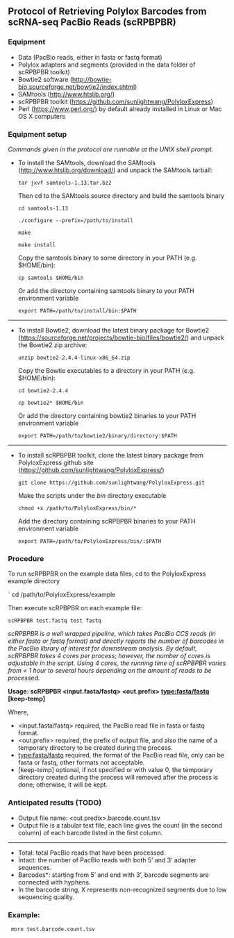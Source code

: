## Protocol of Retrieving Polylox Barcodes from scRNA-seq PacBio Reads (scRPBPBR)

### Equipment
   + Data (PacBio reads, either in fasta or fastq format)
   + Polylox adapters and segments (provided in the data folder of scRPBPBR toolkit)
   + Bowtie2 software (http://bowtie-bio.sourceforge.net/bowtie2/index.shtml)
   + SAMtools (http://www.htslib.org/)
   + scRPBPBR toolkit (https://github.com/sunlightwang/PolyloxExpress) 
   + Perl (https://www.perl.org/) by default already installed in Linux or Mac OS X computers


### Equipment setup
   *Commands given in the protocol are runnable at the UNIX shell prompt.*


* To install the SAMtools, download the SAMtools (http://www.htslib.org/download/) and unpack the SAMtools tarball: 

   ` tar jxvf samtools-1.13.tar.bz2 `

   Then cd to the SAMtools source directory and build the samtools binary

   ` cd samtools-1.13 `

   ` ./configure --prefix=/path/to/install `

   ` make `

   ` make install `


   Copy the samtools binary to some directory in your PATH (e.g. $HOME/bin):

   ` cp samtools $HOME/bin `

   Or add the directory containing samtools binary to your PATH environment variable

   ` export PATH=/path/to/install/bin:$PATH `

---

* To install Bowtie2, download the latest binary package for Bowtie2 (https://sourceforge.net/projects/bowtie-bio/files/bowtie2/) and unpack the Bowtie2 zip archive:

   ` unzip bowtie2-2.4.4-linux-x86_64.zip `

   Copy the Bowtie executables to a directory in your PATH (e.g. $HOME/bin):

   ` cd bowtie2-2.4.4 `

   ` cp bowtie2* $HOME/bin `

    Or add the directory containing bowtie2 binaries to your PATH environment variable

   ` export PATH=/path/to/bowtie2/binary/directory:$PATH `
   
---

* To install scRPBPBR toolkit, clone the latest binary package from PolyloxExpress github site (https://github.com/sunlightwang/PolyloxExpress/) 

   ` git clone https://github.com/sunlightwang/PolyloxExpress.git `
   
   Make the scripts under the *bin* directory executable
   
   ` chmod +x /path/to/PolyloxExpress/bin/* `

   Add the directory containing scRPBPBR binaries to your PATH environment variable
   
   ` export PATH=/path/to/PolyloxExpress/bin/:$PATH `


### Procedure
 
To run scRPBPBR on the example data files, cd to the PolyloxExpress example directory

` cd /path/to/PolyloxExpress/example

Then execute scRPBPBR on each example file:  

` scRPBPBR test.fastq test fastq `

*scRPBPBR is a well wrapped pipeline, which takes PacBio CCS reads (in either fasta or fastq format) and directly reports the number of barcodes in the PacBio library of interest for downstream analysis. By default, scRPBPBR takes 4 cores per process; however, the number of cores is adjustable in the script. Using 4 cores, the running time of scRPBPBR varies from < 1 hour to several hours depending on the amount of reads to be processed.*


**Usage: scRPBPBR <input.fasta/fastq> <out.prefix> <type:fasta/fastq> [keep-temp]**

Where, 

* <input.fasta/fastq> required, the PacBio read file in fasta or fastq format. 
* <out.prefix> required, the prefix of output file, and also the name of a temporary directory to be created during the process. 
* <type:fasta/fastq> required, the format of the PacBio read file, only can be fasta or fastq, other formats not acceptable. 
* [keep-temp] optional, if not specified or with value 0, the temporary directory created during the process will removed after the process is done; otherwise, it will be kept. 


### Anticipated results (TODO)

* Output file name: <out.predix>.barcode.count.tsv 
* Output file is a tabular text file, each line gives the count (in the second column) of each barcode listed in the first column. 
---
+ Total: total PacBio reads that have been processed. 
+ Intact: the number of PacBio reads with both 5’ and 3’ adapter sequences. 
+ Barcodes*: starting from 5’ and end with 3’, barcode segments are connected with hyphens. 
+ In the barcode string, X represents non-recognized segments due to low sequencing quality. 

### Example: 
` more test.barcode.count.tsv `



